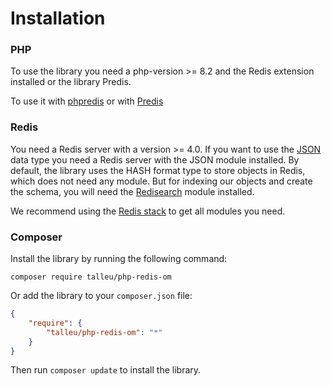 # Installation

### PHP
To use the library you need a php-version >= 8.2 and the Redis extension installed or the library Predis.

To use it with [phpredis](https://github.com/clementtalleu/php-redis-om/blob/main/docs/phpredis_usage.md) or with [Predis](https://github.com/clementtalleu/php-redis-om/blob/main/docs/predis_usage.md)




### Redis
You need a Redis server with a version >= 4.0. If you want to use the [JSON](https://redis.io/docs/latest/develop/data-types/json/) data type 
you need a Redis server with the JSON module installed. By default, the library uses the HASH format type to store objects in Redis, which does not need any module.
But for indexing our objects and create the schema, you will need the [Redisearch](https://redis.io/search/) module installed.

We recommend using the [Redis stack](https://redis.io/about/about-stack/) to get all modules you need.

### Composer

Install the library by running the following command:

```console
composer require talleu/php-redis-om
```

Or add the library to your `composer.json` file:

```json
{
    "require": {
        "talleu/php-redis-om": "*"
    }
}
```

Then run `composer update` to install the library.

